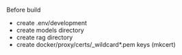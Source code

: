 Before build

- create .env/development
- create models directory
- create rag directory
- create docker/proxy/certs/_wildcard*.pem keys (mkcert)
